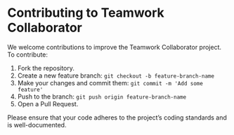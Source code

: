 # Contributing to Teamwork Collaborator

We welcome contributions to improve the Teamwork Collaborator project. To contribute:
1. Fork the repository.
2. Create a new feature branch: `git checkout -b feature-branch-name`
3. Make your changes and commit them: `git commit -m 'Add some feature'`
4. Push to the branch: `git push origin feature-branch-name`
5. Open a Pull Request.

Please ensure that your code adheres to the project’s coding standards and is well-documented.